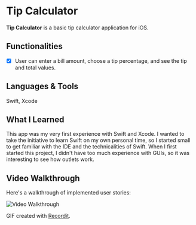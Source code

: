# Tip Calculator

**Tip Calculator** is a basic tip calculator application for iOS.

## Functionalities
* [x] User can enter a bill amount, choose a tip percentage, and see the tip and total values.

## Languages & Tools
Swift, Xcode

## What I Learned
This app was my very first experience with Swift and Xcode. I wanted to take the initiative to learn Swift on my own personal time, so I started small to get familiar with the IDE and the technicalities of Swift. When I first started this project, I didn't have too much experience with GUIs, so it was interesting to see how outlets work. 

## Video Walkthrough 
Here's a walkthrough of implemented user stories:

<img src='http://g.recordit.co/owObe55jn3.gif' width='' alt='Video Walkthrough' />

GIF created with [Recordit](http://recordit.co/).

